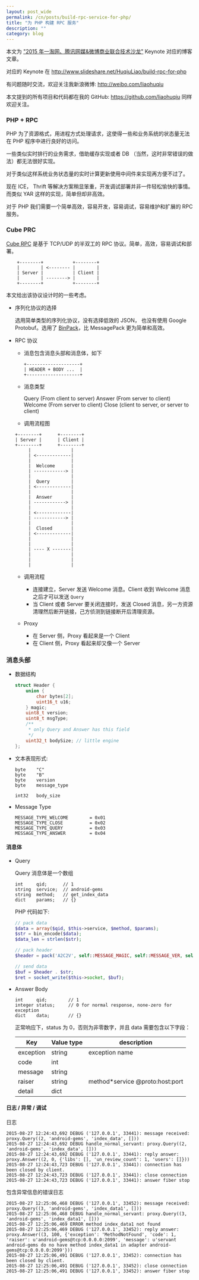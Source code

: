 ```yaml
---
layout: post_wide
permalink: /cn/posts/build-rpc-service-for-php/
title: "为 PHP 构建 RPC 服务"
description: ""
category: blog
---
```


本文为 ["2015 年一淘网、腾讯网媒&微博商业联合技术沙龙"](http://wattech.eventdove.com/) Keynote 对应的博客文章。

对应的 Keynote 在 http://www.slideshare.net/HuqiuLiao/build-rpc-for-php

有问题随时交流，欢迎关注我新浪微博: http://weibo.com/liaohuqiu 

本文提到的所有项目和代码都在我的 GitHub: https://github.com/liaohuqiu 同样欢迎关注。

### PHP + RPC

PHP 为了资源格式，用进程方式处理请求，这使得一些和业务系统的状态量无法在 PHP 程序中进行良好的访问。

一些类似实时排行的业务需求，借助缓存实现或者 DB （当然，这时非常错误的做法）都无法很好实现。

对于类似这样系统业务状态量的实时计算更新使用中间件来实现再方便不过了。

现在 ICE， Thrift 等解决方案稍显笨重，开发调试部署并非一件轻松愉快的事情。而类似 YAR 这样的实现，简单但却非高效。

对于 PHP 我们需要一个简单高效，容易开发，容易调试，容易维护和扩展的 RPC 服务。

### Cube PRC

[Cube RPC](http://weibo.com/liaohuqiu) 是基于 TCP/UDP 的半双工的 RPC 协议。简单，高效，容易调试和部署。

```
    +--------+           +--------+
    |        | <-------- |        |
    | Server |           | Client |
    |        | --------> |        |
    +--------+           +--------+
```

本文给出该协议设计时的一些考虑。

* 序列化协议的选择

    选用简单类型的序列化协议，没有选择低效的 JSON， 也没有使用 Google Protobuf。选用了 [BinPack](http://binpack.liaohuqiu.com/)，比 MessagePack 更为简单和高效。

* RPC 协议

    * 消息包含消息头部和消息体，如下

        ```
        +--------------------+ 
        | HEADER + BODY ...  |
        +--------------------+ 
        ```

    * 消息类型

        Query (From client to server)
        Answer (From server to client)
        Welcome (From server to client)
        Close (client to server, or server to client)

    * 调用流程图

    ```
    +--------+      +--------+
    | Server |      | Client |
    +--------+      +--------+
         |               |
         | <-------------|
         |               |
         |  Welcome      |
         | ------------> |
         |               |
         |  Query        |
         | <-------------|
         |               |
         |  Answer       |
         | ------------> |
         |               |
         | <-------------|
         | ------------> |
         |               |
         |  Closed       |
         | <-------------|
         |               |
         |               |
         | ---- X -------|
         |               |
         |               |
         |               |
    ```

    * 调用流程

        * 连接建立，Server 发送 Welcome 消息。Client 收到 Welcome 消息之后才可以发送 `Query`
        * 当 Client 或者 Server 要关闭连接时，发送 Closed 消息，另一方资源清理然后断开链接，己方侦测到链接断开后清理资源。

    * Proxy

        * 在 Server 侧，Proxy 看起来是一个 Client
        * 在 Client 侧，Proxy 看起来却又像一个 Server

### 消息头部

* 数据结构

    ```c
    struct Header {
    	union {
    		char bytes[2];
    		uint16_t u16;
    	} magic;
    	uint8_t version;
    	uint8_t msgType;
        /**
         * only Query and Answer has this field
         */
    	uint32_t bodySize; // little engine
    };
    ```

* 文本表现形式:

    ```
    byte    "C"
    byte    "B"
    byte    version
    byte    message_type
    
    int32   body_size
    ```

* Message Type

    ```
    MESSAGE_TYPE_WELCOME        = 0x01
    MESSAGE_TYPE_CLOSE          = 0x02
    MESSAGE_TYPE_QUERY          = 0x03
    MESSAGE_TYPE_ANSWER         = 0x04
    ```

#### 消息体

* Query

    Query 消息体是一个数组
    
    ```
    int     qid;      // 1
    string  service;  // android-gems
    string  method;   // get_index_data
    dict    params;   // {}
    ```
    
    PHP 代码如下:
    
    ```PHP
    // pack data
    $data = array($qid, $this->service, $method, $params);
    $str = bin_encode($data);
    $data_len = strlen($str);
    
    // pack header
    $header = pack('A2C2V', self::MESSAGE_MAGIC, self::MESSAGE_VER, self::MESSAGE_TYPE_QUERY, $data_len);
    
    // send data
    $buf = $header . $str;
    $ret = socket_write($this->socket, $buf);
    ```

* Answer Body

    ```
    int     qid;        // 1
    integer status;     // 0 for normal response, none-zero for exception
    dict    data;       // {}
    ```

    正常响应下，status 为 0，否则为非零数字，并且 data 需要包含以下字段：
    

    |Key|Value type|description|
    |---|---|---|
    |exception    | string           | exception name|
    |code         | int           | |
    |message      | string           | |
    |raiser       | string           | method*service @proto:host:port|
    |detail       | dict      | |


#### 日志 / 异常 / 调试

日志

```
2015-08-27 12:24:43,692 DEBUG ('127.0.0.1', 33441): message received: proxy.Query((2, 'android-gems', 'index_data', []))
2015-08-27 12:24:43,692 DEBUG handle_normal_servant: proxy.Query((2, 'android-gems', 'index_data', []))
2015-08-27 12:24:43,692 DEBUG ('127.0.0.1', 33441): reply answer: proxy.Answer((2, 0, {'libs': [], 'un_review_count': 1, 'users': []}))
2015-08-27 12:24:43,723 DEBUG ('127.0.0.1', 33441): connection has been closed by client.
2015-08-27 12:24:43,723 DEBUG ('127.0.0.1', 33441): close connection
2015-08-27 12:24:43,723 DEBUG ('127.0.0.1', 33441): answer fiber stop
```

包含异常信息的错误日志

```
2015-08-27 12:25:06,468 DEBUG ('127.0.0.1', 33452): message received: proxy.Query((3, 'android-gems', 'index_data1', []))
2015-08-27 12:25:06,468 DEBUG handle_normal_servant: proxy.Query((3, 'android-gems', 'index_data1', []))
2015-08-27 12:25:06,469 ERROR method index_data1 not found
2015-08-27 12:25:06,469 DEBUG ('127.0.0.1', 33452): reply answer: proxy.Answer((3, 100, {'exception': 'MethodNotFound', 'code': 1, 'raiser': u'android-gems@tcp:0.0.0.0:2099', 'message': u'servant android-gems do no have method index_data1 in adapter android-gems@tcp:0.0.0.0:2099'}))
2015-08-27 12:25:06,491 DEBUG ('127.0.0.1', 33452): connection has been closed by client.
2015-08-27 12:25:06,491 DEBUG ('127.0.0.1', 33452): close connection
2015-08-27 12:25:06,491 DEBUG ('127.0.0.1', 33452): answer fiber stop
```


